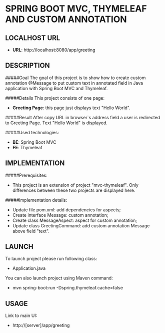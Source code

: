 SPRING BOOT MVC, THYMELEAF AND CUSTOM ANNOTATION
================================================


LOCALHOST URL
-------------

* **URL**: http://localhost:8080/app/greeting


DESCRIPTION
-----------

#####Goal
The goal of this project is to show how to create custom annotation @Message to put custom text in annotated field in Java application with Spring Boot MVC and Thymeleaf. 

#####Details
This project consists of one page:
* **Greeting Page**: this page just displays text "Hello World".

#####Result 
After copy URL in browser`s address field a user is redirected to Greeting Page. Text "Hello World" is displayed. 

#####Used technologies:
* **BE**: Spring Boot MVC
* **FE**: Thymeleaf


IMPLEMENTATION
-----------

#####Prerequisites:
* This project is an extension of project "mvc-thymeleaf". Only differences between these two projects are displayed here.

#####Implementation details:
* Update file pom.xml: add dependencies for aspects;
* Create interface Message: custom annotation;
* Create class MessageAspect: aspect for custom annotation;
* Update class GreetingCommand: add custom annotation Message above field "text".
  

LAUNCH
------

To launch project please run following class: 
* Application.java

You can also launch project using Maven command:
* mvn spring-boot:run -Dspring.thymeleaf.cache=false


USAGE
-----

Link to main UI:
* http://[server]/app/greeting
